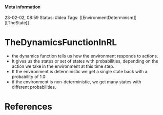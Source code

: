 #### Meta information
23-02-02, 08:59
Status: #idea
Tags: [[EnvironmentDeterminism]] [[TheState]]





# TheDynamicsFunctionInRL

- the dynamics function tells us how the environment responds to actions.
- It gives us the states or set of states with probabilities, depending on the action we take in the environment at this time step.
- If the environment is deterministic we get a single state back with a probability of 1.0
- if the environment is non-deterministic, we get many states with different probabilities.





# References
